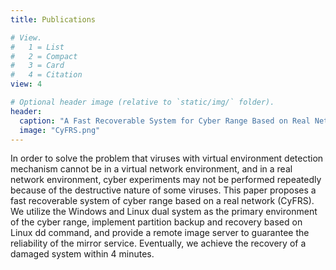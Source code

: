 ```yaml
---
title: Publications

# View.
#   1 = List
#   2 = Compact
#   3 = Card
#   4 = Citation
view: 4

# Optional header image (relative to `static/img/` folder).
header:
  caption: "A Fast Recoverable System for Cyber Range Based on Real Network Environment"
  image: "CyFRS.png"
---
```

In order to solve the problem that viruses with virtual environment detection mechanism cannot be in a virtual network environment, and in a real network environment, cyber experiments may not be performed repeatedly because of the destructive nature of some viruses. This paper proposes a fast recoverable system of cyber range based on a real network (CyFRS). We utilize the Windows and Linux dual system as the primary environment of the cyber range, implement partition backup and recovery based on Linux dd command, and provide a remote image server to guarantee the reliability of the mirror service. Eventually, we achieve the recovery of a damaged system within 4 minutes.